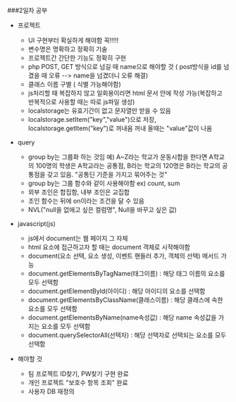 ###2일차 공부
  + 프로젝트 
    + UI 구현부터 확실하게 해야함 꼭!!!!!
    + 변수명은 명확하고 정확히 기술
    + 프로젝트간 간단한 기능도 정확히 구현
    + php POST, GET 방식으로 넘길 때 name으로 해야할 것 ( post방식을 id를 넘겼을 때 오류 --> name을 넘겼더니 오류 해결)
    + 클래스 이름 구별 ( 식별 가능해야함)
    + js처리할 때 복잡하지 않고 일회용이라면 html 문서 안에 작성 가능(복잡하고 반복적으로 사용할 때는 따로 js파일 생성)
    + localstorage는 유효기간이 없고 문자열만 받을 수 있음
    + localstorage.setItem("key","value")으로 저장, localstorage.getItem("key")로 꺼내옴 꺼내 올때는 "value"값이 나옴

  + query
    + group by는 그룹화 하는 것임 예) A~Z라는 학교가 운동시합을 한다면 A학교의 100명의 학생은 A학교라는 공통점, B라는 학교의 120명은 B라는 학교의 공통점을 갖고 있음.
      "공통딘 기준을 가지고 묶어주는 것"
    + group by는 그룹 함수와 같이 사용해야함 ex) count, sum
    + 외부 조인은 합집함, 내부 조인은 교집합
    + 조인 함수는 뒤에 on이라는 조건을 달 수 있음
    + NVL("null을 없애고 싶은 컬럼명", Null을 바꾸고 싶은 값)
  
  + javascript(js)
      + js에서 document는 웹 페이지 그 자체
      + html 요소에 접근하고자 할 때는 document 객체로 시작해야함
      + document(요소 선택, 요소 생성, 이벤트 핸들러 추가, 객체의 선택) 메서드 가능
      + document.getElementsByTagName(태그이름) :  해당 태그 이름의 요소를 모두 선택함
      + document.getElementById(아이디) : 해당 아이디의 요소를 선택함
      + document.getElementsByClassName(클래스이름) : 해당 클래스에 속한 요소를 모두 선택함
      + document.getElementsByName(name속성값)	: 해당 name 속성값을 가지는 요소를 모두 선택함
      + document.querySelectorAll(선택자) :	해당 선택자로 선택되는 요소를 모두 선택함


   
  + 해야할 것
    + 팀 프로젝트 ID찾기, PW찾기 구현 완료
    + 개인 프로젝트 "보호수 항목 조회" 완료
    + 사용자 DB 재정의




    
